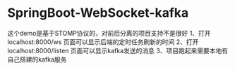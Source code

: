 # SpringBoot-WebSocket-kafka
这个demo是基于STOMP协议的，对前后分离的项目支持不是很好
1、打开localhost:8000/ws 页面可以显示后端的定时任务刷新的时间
2、打开localhost:8000/listen 页面可以显示kafka发送的消息
3、项目跑起来需要本地有自己搭建的kafka服务
